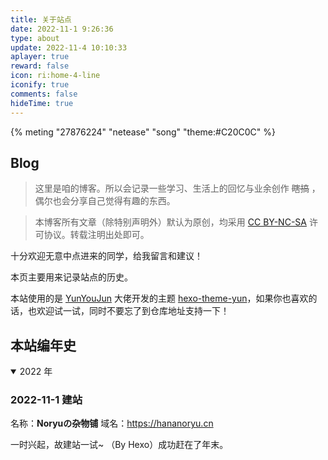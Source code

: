 ```yaml
---
title: 关于站点
date: 2022-11-1 9:26:36
type: about
update: 2022-11-4 10:10:33
aplayer: true
reward: false
icon: ri:home-4-line
iconify: true
comments: false
hideTime: true
---
```


{% meting "27876224" "netease" "song" "theme:#C20C0C" %}

## Blog

> 这里是咱的博客。所以会记录一些学习、生活上的回忆与业余创作 ~~瞎搞~~ ，偶尔也会分享自己觉得有趣的东西。

<div class="danger">

> 本博客所有文章（除特别声明外）默认为原创，均采用 [CC BY-NC-SA](https://creativecommons.org/licenses/by-nc-sa/4.0/deed.zh) 许可协议。转载注明出处即可。

</div>

十分欢迎无意中点进来的同学，给我留言和建议！

本页主要用来记录站点的历史。

本站使用的是 [YunYouJun](https://github.com/YunYouJun) 大佬开发的主题 [hexo-theme-yun](https://github.com/YunYouJun/hexo-theme-yun/)，如果你也喜欢的话，也欢迎试一试，同时不要忘了到仓库地址支持一下！

## 本站编年史

<details open>
<summary>2022 年</summary>

### 2022-11-1 建站

名称：**Noryuの杂物铺**
域名：<https://hananoryu.cn>

一时兴起，故建站一试~ （By Hexo）成功赶在了年末。

</details>